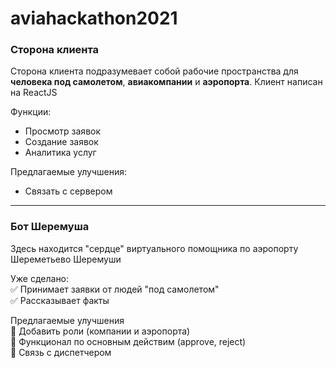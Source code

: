 # aviahackathon2021

### Сторона клиента
Сторона клиента подразумевает собой рабочие пространства для **человека под самолетом**, **авиакомпании** и **аэропорта**.
Клиент написан на ReactJS

Функции:
- Просмотр заявок
- Создание заявок
- Аналитика услуг

Предлагаемые улучшения:
- Связать с сервером

---
### Бот Шеремуша

Здесь находится "сердце" виртуального помощника по аэропорту Шереметьево Шеремуши

Уже сделано:    
:white_check_mark: Принимает заявки от людей "под самолетом"    
:white_check_mark: Рассказывает факты    

Предлагаемые улучшения    
:black_square_button: Добавить роли (компании и аэропорта)    
:black_square_button: Функционал по основным действим (approve, reject)    
:black_square_button: Связь с диспетчером    

